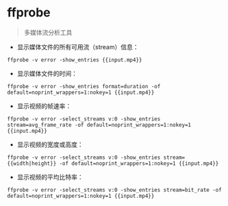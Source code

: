 # ffprobe

> 多媒体流分析工具

- 显示媒体文件的所有可用流（stream）信息：

`ffprobe -v error -show_entries {{input.mp4}}`

- 显示媒体文件的时间：

`ffprobe -v error -show_entries format=duration -of default=noprint_wrappers=1:nokey=1 {{input.mp4}}`

- 显示视频的帧速率：

`ffprobe -v error -select_streams v:0 -show_entries stream=avg_frame_rate -of default=noprint_wrappers=1:nokey=1 {{input.mp4}}`

- 显示视频的宽度或高度：

`ffprobe -v error -select_streams v:0 -show_entries stream={{width|height}} -of default=noprint_wrappers=1:nokey=1 {{input.mp4}}`

- 显示视频的平均比特率：

`ffprobe -v error -select_streams v:0 -show_entries stream=bit_rate -of default=noprint_wrappers=1:nokey=1 {{input.mp4}}`

[#]: contributors: ([Datura stramonium L.])